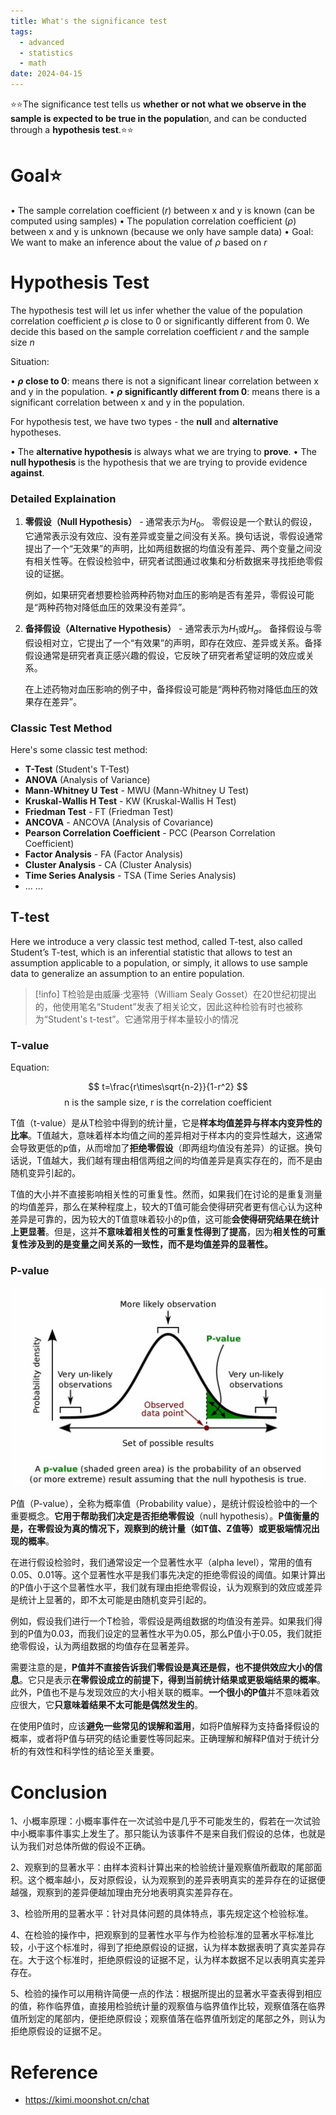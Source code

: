 ```yaml
---
title: What's the significance test
tags:
  - advanced
  - statistics
  - math
date: 2024-04-15
---
```

⭐⭐The significance test tells us **whether or not what we observe in the sample is expected to be true in the populatio**n, and can be conducted through a **hypothesis test**.⭐⭐

# Goal⭐

• The sample correlation coefficient ($r$) between x and y is known (can be computed using samples)
• The population correlation coefficient ($\rho$) between x and y is unknown (because we only have sample data)
• Goal: We want to make an inference about the value of $\rho$ based on $r$


# Hypothesis Test

The hypothesis test will let us infer whether the value of the population correlation coefficient $\rho$ is close to 0 or significantly different from 0. We decide this based on the sample correlation coefficient $r$ and the sample size $n$

Situation:

• **$\rho$ close to 0**: means there is not a significant linear correlation between x and y in the population.
• **$\rho$ significantly different from 0**: means there is a significant correlation between x and y in the population.

For hypothesis test, we have two types - the **null** and **alternative** hypotheses.

• The **alternative hypothesis** is always what we are trying to **prove**.
• The **null hypothesis** is the hypothesis that we are trying to provide evidence **against**.

### Detailed Explaination

1. **零假设（Null Hypothesis）** - 通常表示为$H_0$​。 零假设是一个默认的假设，它通常表示没有效应、没有差异或变量之间没有关系。换句话说，零假设通常提出了一个“无效果”的声明，比如两组数据的均值没有差异、两个变量之间没有相关性等。在假设检验中，研究者试图通过收集和分析数据来寻找拒绝零假设的证据。
    
    例如，如果研究者想要检验两种药物对血压的影响是否有差异，零假设可能是“两种药物对降低血压的效果没有差异”。
    
2. **备择假设（Alternative Hypothesis）** - 通常表示为$H_1$或$H_a$​。 备择假设与零假设相对立，它提出了一个“有效果”的声明，即存在效应、差异或关系。备择假设通常是研究者真正感兴趣的假设，它反映了研究者希望证明的效应或关系。
    
    在上述药物对血压影响的例子中，备择假设可能是“两种药物对降低血压的效果存在差异”。


### Classic Test Method

Here's some classic test method:

* **T-Test** (Student's T-Test)
* **ANOVA** (Analysis of Variance)
* **Mann-Whitney U Test** - MWU (Mann-Whitney U Test)
* **Kruskal-Wallis H Test** - KW (Kruskal-Wallis H Test)
* **Friedman Test** - FT (Friedman Test)
* **ANCOVA** - ANCOVA (Analysis of Covariance)
* **Pearson Correlation Coefficient** - PCC (Pearson Correlation Coefficient)
* **Factor Analysis** - FA (Factor Analysis)
* **Cluster Analysis** - CA (Cluster Analysis)
* **Time Series Analysis** - TSA (Time Series Analysis)
* ... ...

## T-test

Here we introduce a very classic test method, called T-test, also called Student’s T-test, which is an inferential statistic that allows to test an assumption applicable to a population, or simply, it allows to use sample data to generalize an assumption to an entire population.


> [!info] 
> T检验是由威廉·戈塞特（William Sealy Gosset）在20世纪初提出的，他使用笔名“Student”发表了相关论文，因此这种检验有时也被称为“Student's t-test”。它通常用于样本量较小的情况 
### T-value

Equation:

$$
t=\frac{r\times\sqrt{n-2}}{1-r^2}
$$
$$
\text{n is the sample size, r is the correlation coefficient}
$$

T值（t-value）是从T检验中得到的统计量，它是**样本均值差异与样本内变异性的比率**。T值越大，意味着样本均值之间的差异相对于样本内的变异性越大，这通常会导致更低的p值，从而增加了**拒绝零假设**（即两组均值没有差异）的证据。换句话说，T值越大，我们越有理由相信两组之间的均值差异是真实存在的，而不是由随机变异引起的。

T值的大小并不直接影响相关性的可重复性。然而，如果我们在讨论的是重复测量的均值差异，那么在某种程度上，较大的T值可能会使得研究者更有信心认为这种差异是可靠的，因为较大的T值意味着较小的p值，这可能**会使得研究结果在统计上更显著**。但是，这并**不意味着相关性的可重复性得到了提高**，因为**相关性的可重复性涉及到的是变量之间关系的一致性，而不是均值差异的显著性。**

### P-value

![](math/statistic/significance_test/attachments/Pasted%20image%2020240415174359.png)


P值（P-value），全称为概率值（Probability value），是统计假设检验中的一个重要概念。**它用于帮助我们决定是否拒绝零假设**（null hypothesis）。**P值衡量的是，在零假设为真的情况下，观察到的统计量（如T值、Z值等）或更极端情况出现的概率**。

在进行假设检验时，我们通常设定一个显著性水平（alpha level），常用的值有0.05、0.01等。这个显著性水平是我们事先决定的拒绝零假设的阈值。如果计算出的P值小于这个显著性水平，我们就有理由拒绝零假设，认为观察到的效应或差异是统计上显著的，即不太可能是由随机变异引起的。

例如，假设我们进行一个T检验，零假设是两组数据的均值没有差异。如果我们得到的P值为0.03，而我们设定的显著性水平为0.05，那么P值小于0.05，我们就拒绝零假设，认为两组数据的均值存在显著差异。

需要注意的是，**P值并不直接告诉我们零假设是真还是假，也不提供效应大小的信息**。它只是表示**在零假设成立的前提下，得到当前统计结果或更极端结果的概率**。此外，P值也不是与发现效应的大小相关联的概率。**一个很小的P值**并不意味着效应很大，它**只意味着结果不太可能是偶然发生的**。

在使用P值时，应该**避免一些常见的误解和滥用**，如将P值解释为支持备择假设的概率，或者将P值与研究的结论重要性等同起来。正确理解和解释P值对于统计分析的有效性和科学性的结论至关重要。

# Conclusion

1、小概率原理：小概率事件在一次试验中是几乎不可能发生的，假若在一次试验中小概率事件事实上发生了。那只能认为该事件不是来自我们假设的总体，也就是认为我们对总体所做的假设不正确。

2、观察到的显著水平：由样本资料计算出来的检验统计量观察值所截取的尾部面积。这个概率越小，反对原假设，认为观察到的差异表明真实的差异存在的证据便越强，观察到的差异便越加理由充分地表明真实差异存在。

3、检验所用的显著水平：针对具体问题的具体特点，事先规定这个检验标准。

4、在检验的操作中，把观察到的显著性水平与作为检验标准的显著水平标准比较，小于这个标准时，得到了拒绝原假设的证据，认为样本数据表明了真实差异存在。大于这个标准时，拒绝原假设的证据不足，认为样本数据不足以表明真实差异存在。

5、检验的操作可以用稍许简便一点的作法：根据所提出的显著水平查表得到相应的值，称作临界值，直接用检验统计量的观察值与临界值作比较，观察值落在临界值所划定的尾部内，便拒绝原假设；观察值落在临界值所划定的尾部之外，则认为拒绝原假设的证据不足。


# Reference

* https://kimi.moonshot.cn/chat